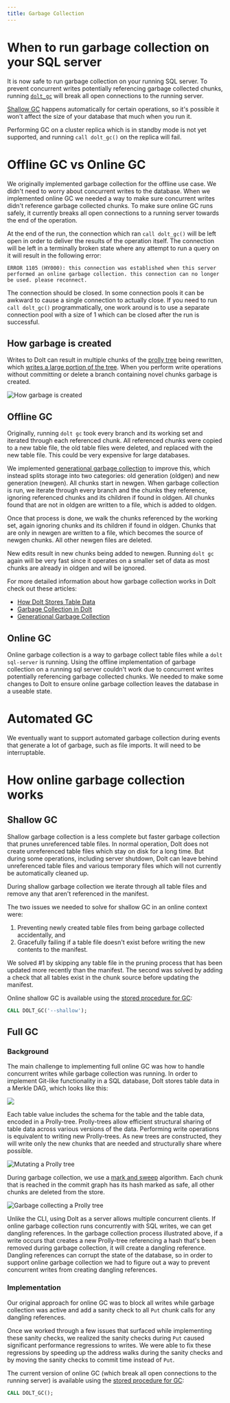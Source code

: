 ```yaml
---
title: Garbage Collection
---
```


# When to run garbage collection on your SQL server

It is now safe to run garbage collection on your running SQL server. To prevent concurrent
writes potentially referencing garbage collected chunks, running
[`dolt_gc`](../version-control/dolt-sql-procedures.md#dolt_gc) will break all open
connections to the running server.

[Shallow GC](#shallow-gc) happens automatically for certain operations, so it's possible
it won't affect the size of your database that much when you run it.

Performing GC on a cluster replica which is in standby mode is not yet supported, and running `call dolt_gc()` on the replica will fail.

# Offline GC vs Online GC

We originally implemented garbage collection for the offline use case. We didn't need to
worry about concurrent writes to the database. When we implemented online GC we needed a
way to make sure concurrent writes didn't reference garbage collected chunks. To make sure
online GC runs safely, it currently breaks all open connections to a running server towards the end of the operation.

At the end of the run, the connection which ran `call dolt_gc()` will be left open in order to deliver the results of the operation itself. The connection will be left in a terminally broken state where any attempt to run a query on it will result in the following error:

`ERROR 1105 (HY000): this connection was established when this server performed an online garbage collection. this connection can no longer be used. please reconnect.`

The connection should be closed. In some connection pools it can be awkward to cause a single connection to actually close. If you need to run `call dolt_gc()` programmatically, one work around is to use a separate connection pool with a size of 1 which can be closed after the run is successful.

## How garbage is created

Writes to Dolt can result in multiple chunks of the [prolly
tree](https://www.dolthub.com/blog/2020-04-01-how-dolt-stores-table-data) being rewritten,
which [writes a large portion of the
tree](https://www.dolthub.com/blog/2020-05-13-dolt-commit-graph-and-structural-sharing/#cant_share).
When you perform write operations without committing or delete a branch containing novel
chunks garbage is created.

![How garbage is created](../../../.gitbook/assets/how-garbage-is-created.png)

## Offline GC

Originally, running `dolt gc` took every branch and its working set and iterated through
each referenced chunk. All referenced chunks were copied to a new table file, the old
table files were deleted, and replaced with the new table file. This could be very
expensive for large databases.

We implemented [generational garbage
collection](https://www.dolthub.com/blog/2021-08-13-generational-gc) to improve this,
which instead splits storage into two categories: old generation (oldgen) and new
generation (newgen). All chunks start in newgen. When garbage collection is run, we
iterate through every branch and the chunks they reference, ignoring referenced chunks and
its children if found in oldgen. All chunks found that are not in oldgen are written to a
file, which is added to oldgen.

Once that process is done, we walk the chunks referenced by the working set, again
ignoring chunks and its children if found in oldgen. Chunks that are only in newgen are
written to a file, which becomes the source of newgen chunks. All other newgen files are
deleted.

New edits result in new chunks being added to newgen. Running `dolt gc` again will be very
fast since it operates on a smaller set of data as most chunks are already in oldgen and
will be ignored.

For more detailed information about how garbage collection works in Dolt check out these
articles:

- [How Dolt Stores Table Data](https://www.dolthub.com/blog/2020-04-01-how-dolt-stores-table-data)
- [Garbage Collection in Dolt](https://www.dolthub.com/blog/2020-10-16-garbage-collection-in-dolt)
- [Generational Garbage Collection](https://www.dolthub.com/blog/2021-08-13-generational-gc)

## Online GC

Online garbage collection is a way to garbage collect table files while a `dolt
sql-server` is running. Using the offline implementation of garbage collection on a
running sql server couldn't work due to concurrent writes potentially referencing garbage
collected chunks. We needed to make some changes to Dolt to ensure online garbage
collection leaves the database in a useable state.

# Automated GC

We eventually want to support automated garbage collection during events that generate a
lot of garbage, such as file imports. It will need to be interruptable.

# How online garbage collection works

## Shallow GC

Shallow garbage collection is a less complete but faster garbage collection that prunes
unreferenced table files. In normal operation, Dolt does not create unreferenced table
files which stay on disk for a long time. But during some operations, including server
shutdown, Dolt can leave behind unreferenced table files and various temporary files
 which will not currently be automatically cleaned up.

During shallow garbage collection we iterate through all table files and remove any that
aren't referenced in the manifest.

The two issues we needed to solve for shallow GC in an online context were:

1. Preventing newly created table files from being garbage collected accidentally, and
2. Gracefully failing if a table file doesn't exist before writing the new contents to the
   manifest.

We solved #1 by skipping any table file in the pruning process that has been updated more
recently than the manifest. The second was solved by adding a check that all tables exist
in the chunk source before updating the manifest.

Online shallow GC is available using the [stored procedure for
GC](../version-control/dolt-sql-procedures.md#dolt_gc):

```sql
CALL DOLT_GC('--shallow');
```

## Full GC

### Background

The main challenge to implementing full online GC was how to handle concurrent writes
while garbage collection was running. In order to implement Git-like functionality in a
SQL database, Dolt stores table data in a Merkle DAG, which looks like this:

![](../../../.gitbook/assets/dolt-commit-graph.png)

Each table value includes the schema for the table and the table data, encoded in a
Prolly-tree. Prolly-trees allow efficient structural sharing of table data across various
versions of the data. Performing write operations is equivalent to writing new Prolly-trees. As
new trees are constructed, they will write only the new chunks that are needed and
structurally share where possible.

![Mutating a Prolly tree](../../../.gitbook/assets/mutate-a-prolly-tree.gif)

During garbage collection, we use a [mark and
sweep](https://en.wikipedia.org/wiki/Tracing_garbage_collection) algorithm. Each chunk
that is reached in the commit graph has its hash marked as safe, all other chunks are
deleted from the store.

![Garbage collecting a Prolly tree](../../../.gitbook/assets/gc-prolly-tree.gif)

Unlike the CLI, using Dolt as a server allows multiple concurrent clients. If online
garbage collection runs concurrently with SQL writes, we can get dangling references. In
the garbage collection process illustrated above, if a write occurs that creates a new
Prolly-tree referencing a hash that's been removed during garbage collection, it will
create a dangling reference. Dangling references can corrupt the state of the database, so
in order to support online garbage collection we had to figure out a way to prevent
concurrent writes from creating dangling references.

### Implementation

Our original approach for online GC was to block all writes while garbage collection was
active and add a sanity check to all `Put` chunk calls for any dangling references.

Once we worked through a few issues that surfaced while implementing these sanity checks,
we realized the sanity checks during `Put` caused significant performance regressions to
writes. We were able to fix these regressions by speeding up the address walks during the
sanity checks and by moving the sanity checks to commit time instead of `Put`.

The current version of online GC (which break all open connections to the running server)
is available using the [stored procedure for
GC](../version-control/dolt-sql-procedures.md#dolt_gc):

```sql
CALL DOLT_GC();
```
